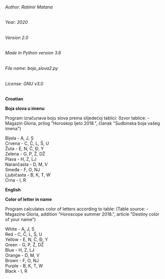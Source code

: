 ###### Author: Ratimir Matana
###### Year: 2020
###### Version 2.0
###### Made in Python version 3.6
###### File name: boje_slova2.py
###### License: GNU v3.0

**Croatian**

**Boja slova u imenu**

Program izračunava boju slova prema slijedećoj tablici:
(Izvor tablice: - Magazin Gloria, prilog "Horoskop ljeto 2018.", 
članak "Sudbinska boja vašeg imena")

Bijela - A, J, S <br/>
Crvena - C, Č, L, Š, U <br/>
Žuta - E, N, Č, Đ, Y <br/>
Zelena - G, P, Ž, DŽ <br/>
Plava - H, Z, LJ <br/>
Narančasta - D, M, V <br/>
Smeđa - F, O, NJ <br/>
Ljubičasta - B, K, T, W <br/>
Crna - I, R

**English**

**Color of letter in name**

Program calculates color of letters according to table:
(Table source: - Magazine Gloria, addition "Horoscope summer 2018.", 
article "Destiny color of your name")

White - A, J, S <br/>
Red - C, Č, L, Š, U <br/>
Yellow - E, N, Č, Đ, Y <br/>
Green - G, P, Ž, DŽ <br/>
Blue - H, Z, LJ <br/>
Orange - D, M, V <br/>
Brown - F, O, NJ <br/>
Purple - B, K, T, W <br/>
Black - I, R